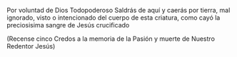 Por voluntad de Dios Todopoderoso Saldrás de aquí y caerás por tierra, mal ignorado, visto o intencionado del cuerpo de esta criatura, como cayó la preciosisima sangre de Jesús crucificado

(Recense cinco Credos a la memoria de la Pasión y muerte de Nuestro Redentor Jesús)